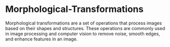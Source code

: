 # Morphological-Transformations
Morphological transformations are a set of operations that process images based on their shapes and structures. These operations are commonly used in image processing and computer vision to remove noise, smooth edges, and enhance features in an image.
